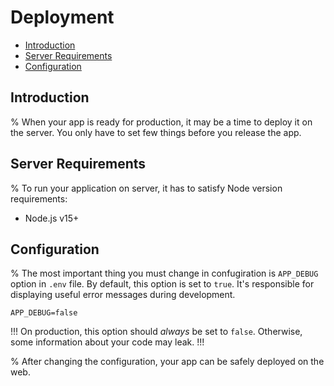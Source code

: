 <!-- omit in toc -->
# Deployment

- [Introduction](#introduction)
- [Server Requirements](#server-requirements)
- [Configuration](#configuration)

## Introduction

% When your app is ready for production, it may be a time to deploy it on the server. You only have to set few things before you release the app.

## Server Requirements

% To run your application on server, it has to satisfy Node version requirements:

- Node.js v15+

## Configuration

% The most important thing you must change in confugiration is `APP_DEBUG` option in `.env` file. By default, this option is set to `true`. It's responsible for displaying useful error messages during development.

```
APP_DEBUG=false
```

!!!
On production, this option should *always* be set to `false`. Otherwise, some information about your code may leak.
!!!

% After changing the configuration, your app can be safely deployed on the web.
